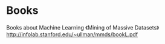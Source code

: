 # Books
Books about Machine Learning
《Mining of Massive Datasets》 http://infolab.stanford.edu/~ullman/mmds/bookL.pdf
